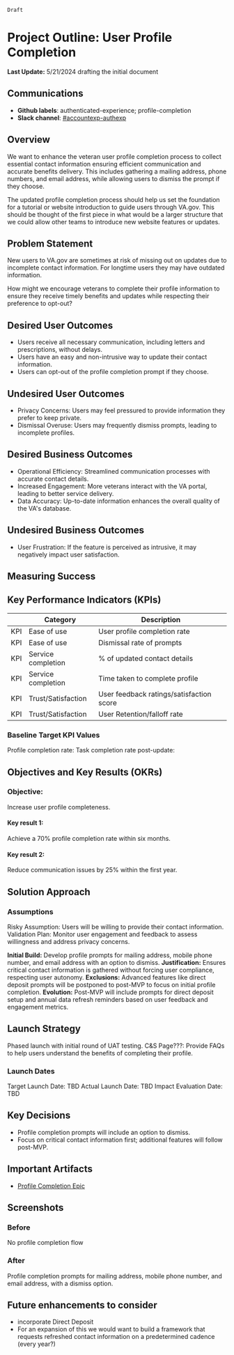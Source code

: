 `Draft`
# Project Outline: User Profile Completion

**Last Update:** 5/21/2024 drafting the initial document 

## Communications
- **Github labels**: authenticated-experience; profile-completion
- **Slack channel**: [#accountexp-authexp](https://dsva.slack.com/channels/accountexp-authexp)

## Overview

We want to enhance the veteran user profile completion process to collect essential contact information ensuring efficient communication and accurate benefits delivery. This includes gathering a mailing address, phone numbers, and email address, while allowing users to dismiss the prompt if they choose. 

The updated profile completion process should help us set the foundation for a tutorial or website introduction to guide users through VA.gov. This should be thought of the first piece in what would be a larger structure that we could allow other teams to introduce new website features or updates.  


## Problem Statement
New users to VA.gov are sometimes at risk of missing out on updates due to incomplete contact information. For longtime users they may have outdated information. 

How might we encourage veterans to complete their profile information to ensure they receive timely benefits and updates while respecting their preference to opt-out? 


## Desired User Outcomes
- Users receive all necessary communication, including letters and prescriptions, without delays.
- Users have an easy and non-intrusive way to update their contact information.
- Users can opt-out of the profile completion prompt if they choose.
## Undesired User Outcomes
- Privacy Concerns: Users may feel pressured to provide information they prefer to keep private.
- Dismissal Overuse: Users may frequently dismiss prompts, leading to incomplete profiles.
## Desired Business Outcomes
- Operational Efficiency: Streamlined communication processes with accurate contact details.
- Increased Engagement: More veterans interact with the VA portal, leading to better service delivery.
- Data Accuracy: Up-to-date information enhances the overall quality of the VA's database.
## Undesired Business Outcomes
- User Frustration: If the feature is perceived as intrusive, it may negatively impact user satisfaction.

## Measuring Success

## Key Performance Indicators (KPIs)
| | Category	|Description|
|---|---|---|
|KPI|	Ease of use| User profile completion rate|	Task completion rate post-update|	
|KPI| Ease of use|	Dismissal rate of prompts	|Time taken to complete profile |
|KPI|Service completion|% of updated contact details |
|KPI|Service completion|Time taken to complete profile|
|KPI|Trust/Satisfaction |User feedback ratings/satisfaction score	|
|KPI|Trust/Satisfaction |	User Retention/falloff rate|

### Baseline Target KPI Values
Profile completion rate: 
Task completion rate post-update:


## Objectives and Key Results (OKRs)

### Objective: 
Increase user profile completeness.
#### Key result 1: 
Achieve a 70% profile completion rate within six months.
#### Key result 2: 
Reduce communication issues by 25% within the first year.

## Solution Approach
### Assumptions
Risky Assumption: Users will be willing to provide their contact information.
Validation Plan: Monitor user engagement and feedback to assess willingness and address privacy concerns.


**Initial Build:** Develop profile prompts for mailing address, mobile phone number, and email address with an option to dismiss.
**Justification:** Ensures critical contact information is gathered without forcing user compliance, respecting user autonomy.
**Exclusions:** Advanced features like direct deposit prompts will be postponed to post-MVP to focus on initial profile completion.
**Evolution:** Post-MVP will include prompts for direct deposit setup and annual data refresh reminders based on user feedback and engagement metrics.

## Launch Strategy
Phased launch with initial round of UAT testing. 
C&S Page???: Provide FAQs to help users understand the benefits of completing their profile.

### Launch Dates
Target Launch Date: TBD
Actual Launch Date: TBD
Impact Evaluation Date: TBD

## Key Decisions
- Profile completion prompts will include an option to dismiss.
- Focus on critical contact information first; additional features will follow post-MVP.

## Important Artifacts 
- [Profile Completion Epic](https://github.com/department-of-veterans-affairs/va.gov-team/issues/83258) 

## Screenshots
### Before
No profile completion flow

### After
Profile completion prompts for mailing address, mobile phone number, and email address, with a dismiss option.

## Future enhancements to consider 
- incorporate Direct Deposit
- For an expansion of this we would want to build a framework that requests refreshed contact information on a predetermined cadence (every year?) 


